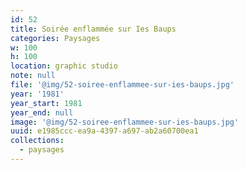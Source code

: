 ```yaml
---
id: 52
title: Soirée enflammée sur Ies Baups
categories: Paysages
w: 100
h: 100
location: graphic studio
note: null
file: '@img/52-soiree-enflammee-sur-ies-baups.jpg'
year: '1981'
year_start: 1981
year_end: null
image: '@img/52-soiree-enflammee-sur-ies-baups.jpg'
uuid: e1985ccc-ea9a-4397-a697-ab2a60700ea1
collections:
  - paysages
---
```


